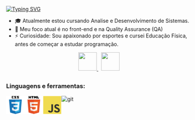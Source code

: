 <a href="https://git.io/typing-svg"><img src="https://readme-typing-svg.demolab.com?font=Fira+Code&pause=1000&color=F72909&center=falso&vCenter=falso&repeat=verdadeiro&width=435&lines=Ol%C3%A1!;Meu+nome+%C3%A9+Marcos+Aur%C3%A9lio." alt="Typing SVG" /></a>

- :mortar_board: Atualmente estou cursando Analise e Desenvolvimento de Sistemas.
- 🔭 Meu foco atual é no front-end e na Quality Assurance (QA)
- ⚡ Curiosidade: Sou apaixonado por esportes e cursei Educação Física, antes de começar a estudar programação.

<!-- Social media and Contact  -->
<div align="center">
<a href = "marcoseger.tech@gmail.com"><img  width="50" height="50" src="https://user-images.githubusercontent.com/42783697/214699405-1f3318d6-28e6-47e7-99d4-0da08c43d526.png" target="_blank">
</a>
&nbsp;
<a href="https://www.linkedin.com/in/marcosaurelioeger/" target="_blank"><img  width="50" height="50" src="https://user-images.githubusercontent.com/42783697/214698902-69cc6bfc-1060-47dd-bbba-5796b9256fdb.png" target="_blank"></a> 
</div>
</a>

## <!-- Languages and Tools -->
### Linguagens e ferramentas: 
<a href="https://www.w3schools.com/css/" target="_blank" rel="noreferrer">
<img align="left" src="https://raw.githubusercontent.com/devicons/devicon/master/icons/css3/css3-original-wordmark.svg" alt="css3" width="50" height="50"/>
</a>
<a href="https://www.w3.org/html/" target="_blank" rel="noreferrer"> <img  align="left" src="https://raw.githubusercontent.com/devicons/devicon/master/icons/html5/html5-original-wordmark.svg" alt="html5" width="50" height="50"/>
</a>
<a href="https://developer.mozilla.org/en-US/docs/Web/JavaScript" target="_blank" rel="noreferrer"> <img align="left" src="https://raw.githubusercontent.com/devicons/devicon/master/icons/javascript/javascript-original.svg" alt="javascript" width="50" height="50"/>
</a>
<a href="https://git-scm.com/" target="_blank" rel="noreferrer"> <img align="left" src="https://www.vectorlogo.zone/logos/git-scm/git-scm-icon.svg" alt="git" width="50" height="50"/>
</a>
